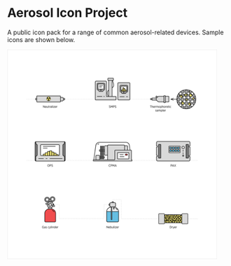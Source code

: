 # Aerosol Icon Project
 
A public icon pack for a range of common aerosol-related devices. Sample icons are shown below.

<img src="docs/grid.png" style="width:95%;">
